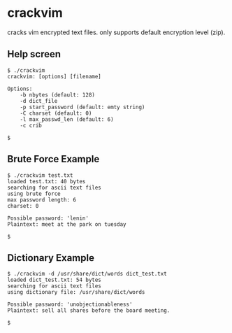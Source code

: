 crackvim
========

cracks vim encrypted text files. only supports default encryption level (zip).


Help screen
-----------

    $ ./crackvim
    crackvim: [options] [filename]
    
    Options:
    	-b nbytes (default: 128)
    	-d dict_file
    	-p start_password (default: emty string)
    	-C charset (default: 0)
    	-l max_passwd_len (default: 6)
    	-c crib
    
    $


Brute Force Example
-------------------

    $ ./crackvim test.txt
    loaded test.txt: 40 bytes
    searching for ascii text files
    using brute force
    max password length: 6
    charset: 0
    
    Possible password: 'lenin'
    Plaintext: meet at the park on tuesday
    
    $


Dictionary Example
------------------

    $ ./crackvim -d /usr/share/dict/words dict_test.txt
    loaded dict_test.txt: 54 bytes
    searching for ascii text files
    using dictionary file: /usr/share/dict/words
    
    Possible password: 'unobjectionableness'
    Plaintext: sell all shares before the board meeting.
    
    $
